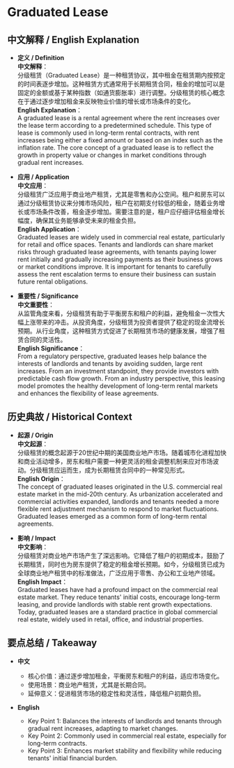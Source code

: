 # Graduated Lease

## 中文解释 / English Explanation

* **定义 / Definition**  
  **中文解释**：  
  分级租赁（Graduated Lease）是一种租赁协议，其中租金在租赁期内按预定的时间表逐步增加。这种租赁方式通常用于长期租赁合同，租金的增加可以是固定的金额或基于某种指数（如通货膨胀率）进行调整。分级租赁的核心概念在于通过逐步增加租金来反映物业价值的增长或市场条件的变化。  
  **English Explanation**：  
  A graduated lease is a rental agreement where the rent increases over the lease term according to a predetermined schedule. This type of lease is commonly used in long-term rental contracts, with rent increases being either a fixed amount or based on an index such as the inflation rate. The core concept of a graduated lease is to reflect the growth in property value or changes in market conditions through gradual rent increases.

* **应用 / Application**  
  **中文应用**：  
  分级租赁广泛应用于商业地产租赁，尤其是零售和办公空间。租户和房东可以通过分级租赁协议来分摊市场风险，租户在初期支付较低的租金，随着业务增长或市场条件改善，租金逐步增加。需要注意的是，租户应仔细评估租金增长幅度，确保其业务能够承受未来的租金负担。  
  **English Application**：  
  Graduated leases are widely used in commercial real estate, particularly for retail and office spaces. Tenants and landlords can share market risks through graduated lease agreements, with tenants paying lower rent initially and gradually increasing payments as their business grows or market conditions improve. It is important for tenants to carefully assess the rent escalation terms to ensure their business can sustain future rental obligations.

* **重要性 / Significance**  
  **中文重要性**：  
  从监管角度来看，分级租赁有助于平衡房东和租户的利益，避免租金一次性大幅上涨带来的冲击。从投资角度，分级租赁为投资者提供了稳定的现金流增长预期。从行业角度，这种租赁方式促进了长期租赁市场的健康发展，增强了租赁合同的灵活性。  
  **English Significance**：  
  From a regulatory perspective, graduated leases help balance the interests of landlords and tenants by avoiding sudden, large rent increases. From an investment standpoint, they provide investors with predictable cash flow growth. From an industry perspective, this leasing model promotes the healthy development of long-term rental markets and enhances the flexibility of lease agreements.

## 历史典故 / Historical Context

* **起源 / Origin**  
  **中文起源**：  
  分级租赁的概念起源于20世纪中期的美国商业地产市场。随着城市化进程加快和商业活动增多，房东和租户需要一种更灵活的租金调整机制来应对市场波动。分级租赁应运而生，成为长期租赁合同中的一种常见形式。  
  **English Origin**：  
  The concept of graduated leases originated in the U.S. commercial real estate market in the mid-20th century. As urbanization accelerated and commercial activities expanded, landlords and tenants needed a more flexible rent adjustment mechanism to respond to market fluctuations. Graduated leases emerged as a common form of long-term rental agreements.

* **影响 / Impact**  
  **中文影响**：  
  分级租赁对商业地产市场产生了深远影响。它降低了租户的初期成本，鼓励了长期租赁，同时也为房东提供了稳定的租金增长预期。如今，分级租赁已成为全球商业地产租赁中的标准做法，广泛应用于零售、办公和工业地产领域。  
  **English Impact**：  
  Graduated leases have had a profound impact on the commercial real estate market. They reduce tenants' initial costs, encourage long-term leasing, and provide landlords with stable rent growth expectations. Today, graduated leases are a standard practice in global commercial real estate, widely used in retail, office, and industrial properties.

## 要点总结 / Takeaway

* **中文**  
  - 核心价值：通过逐步增加租金，平衡房东和租户的利益，适应市场变化。  
  - 使用场景：商业地产租赁，尤其是长期合同。  
  - 延伸意义：促进租赁市场的稳定性和灵活性，降低租户初期负担。  

* **English**  
  - Key Point 1: Balances the interests of landlords and tenants through gradual rent increases, adapting to market changes.  
  - Key Point 2: Commonly used in commercial real estate, especially for long-term contracts.  
  - Key Point 3: Enhances market stability and flexibility while reducing tenants' initial financial burden.